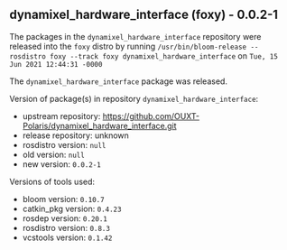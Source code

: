 ## dynamixel_hardware_interface (foxy) - 0.0.2-1

The packages in the `dynamixel_hardware_interface` repository were released into the `foxy` distro by running `/usr/bin/bloom-release --rosdistro foxy --track foxy dynamixel_hardware_interface` on `Tue, 15 Jun 2021 12:44:31 -0000`

The `dynamixel_hardware_interface` package was released.

Version of package(s) in repository `dynamixel_hardware_interface`:

- upstream repository: https://github.com/OUXT-Polaris/dynamixel_hardware_interface.git
- release repository: unknown
- rosdistro version: `null`
- old version: `null`
- new version: `0.0.2-1`

Versions of tools used:

- bloom version: `0.10.7`
- catkin_pkg version: `0.4.23`
- rosdep version: `0.20.1`
- rosdistro version: `0.8.3`
- vcstools version: `0.1.42`


